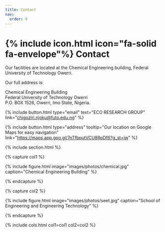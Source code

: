 ```yaml
---
title: Contact
nav:
  order: 9
---
```


# {% include icon.html icon="fa-solid fa-envelope"%} Contact

Our facilities are located at the Chemical Engineering building, Federal University of Technology Owerri. 

Our full address is:

Chemical Engineering Building <br>
Federal University of Technology Owerri<br>
P.O. BOX 1526, Owerri, Imo State, Nigeria.




{%
  include button.html
  type="email"
  text="ECO RESEARCH GROUP"
  link="chigoziri.njoku@futo.edu.ng"
%}

{%
  include button.html
  type="address"
  tooltip="Our location on Google Maps for easy navigation"
  link="https://maps.app.goo.gl/7nTfbputVCU8RpDf6?g_st=iw"
%}


{% include section.html %}

{% capture col1 %}

{%
  include figure.html
  image="images/photos/chemical.jpg"
  caption="Chemical Engineering Building"
%}

{% endcapture %}

{% capture col2 %}

{%
  include figure.html
  image="images/photos/seet.jpg"
  caption="School of Engineering and Engineering Technology"
%}

{% endcapture %}

{% include cols.html col1=col1 col2=col2 %}

